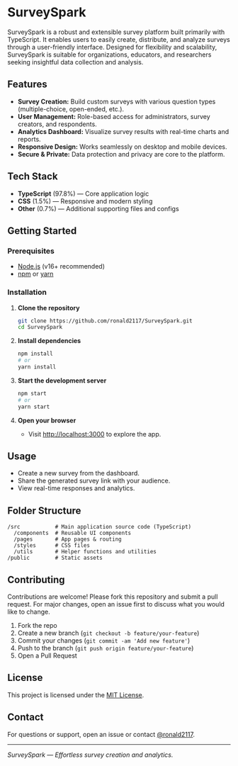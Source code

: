 # SurveySpark

SurveySpark is a robust and extensible survey platform built primarily with TypeScript. It enables users to easily create, distribute, and analyze surveys through a user-friendly interface. Designed for flexibility and scalability, SurveySpark is suitable for organizations, educators, and researchers seeking insightful data collection and analysis.

## Features

- **Survey Creation:** Build custom surveys with various question types (multiple-choice, open-ended, etc.).
- **User Management:** Role-based access for administrators, survey creators, and respondents.
- **Analytics Dashboard:** Visualize survey results with real-time charts and reports.
- **Responsive Design:** Works seamlessly on desktop and mobile devices.
- **Secure & Private:** Data protection and privacy are core to the platform.

## Tech Stack

- **TypeScript** (97.8%) — Core application logic
- **CSS** (1.5%) — Responsive and modern styling
- **Other** (0.7%) — Additional supporting files and configs

## Getting Started

### Prerequisites

- [Node.js](https://nodejs.org/) (v16+ recommended)
- [npm](https://www.npmjs.com/) or [yarn](https://yarnpkg.com/)

### Installation

1. **Clone the repository**
   ```bash
   git clone https://github.com/ronald2117/SurveySpark.git
   cd SurveySpark
   ```

2. **Install dependencies**
   ```bash
   npm install
   # or
   yarn install
   ```

3. **Start the development server**
   ```bash
   npm start
   # or
   yarn start
   ```

4. **Open your browser**
   - Visit [http://localhost:3000](http://localhost:3000) to explore the app.

## Usage

- Create a new survey from the dashboard.
- Share the generated survey link with your audience.
- View real-time responses and analytics.

## Folder Structure

```
/src           # Main application source code (TypeScript)
  /components  # Reusable UI components
  /pages       # App pages & routing
  /styles      # CSS files
  /utils       # Helper functions and utilities
/public        # Static assets
```

## Contributing

Contributions are welcome! Please fork this repository and submit a pull request. For major changes, open an issue first to discuss what you would like to change.

1. Fork the repo
2. Create a new branch (`git checkout -b feature/your-feature`)
3. Commit your changes (`git commit -am 'Add new feature'`)
4. Push to the branch (`git push origin feature/your-feature`)
5. Open a Pull Request

## License

This project is licensed under the [MIT License](LICENSE).

## Contact

For questions or support, open an issue or contact [@ronald2117](https://github.com/ronald2117).

---
*SurveySpark — Effortless survey creation and analytics.*
